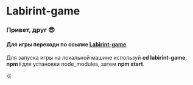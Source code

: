 # Labirint-game

### Привет, друг :sunglasses:

#### Для игры переходи по ссылке [Labirint-game](https://labirint-game-react.herokuapp.com)

Для запуска игры на локальной машине используй **cd labirint-game**, **npm i** для установки node_modules, затем **npm start**.


🇬
